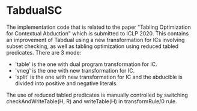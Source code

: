 # TabdualSC
The implementation code that is related to the paper "Tabling Optimization for Contextual Abduction" which is submitted to ICLP 2020. This contains an improvement of Tabdual using a new transformation for ICs involving subset checking, as well as tabling optimization using reduced tabled predicates.
There are 3 mode:
  - 'table' is the one with dual program transformation for IC.
  - 'vneg' is the one with new transformation for IC.
  - 'split' is the one with new transformation for IC and the abducible is divided into positive and negative literals.

The use of reduced tabled predicates is manually controlled by switching checkAndWriteTable(H, R) and writeTable(H) in transformRule/0 rule.
